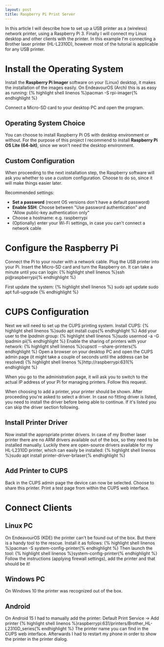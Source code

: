 ```yaml
---
layout: post
title: Raspberry Pi Print Server
---
```

In this article I will describe how to set up a USB printer as a (wireless) network printer, using a Raspberry Pi 3. Finally I will connect my Linux desktop and other clients with the printer. In this example I'm connecting a Brother laser printer (HL-L2310D), however most of the tutorial is applicable for any USB printer.

# Install the Operating System
Install the **Raspberry Pi Imager** software on your (Linux) desktop, it makes the installation of the images easily. On EndeavourOS (Arch) this is as easy as running:
{% highlight shell linenos %}pacman -S rpi-imager{% endhighlight %}

Connect a Micro-SD card to your desktop PC and open the program.

## Operating System Choice
You can choose to install Raspberry Pi OS with desktop environment or without.
For the purpose of this project I recommend to install **Raspberry Pi OS Lite (64-bit)**, since we won't need the desktop environment.

## Custom Configuration
When proceeding to the next installation step, the Raspberry software will ask you whether to use a custom configuration. Choose to do so, since it will make things easier later.

Recommended settings:
* **Set a password** (recent OS versions don't have a default password)
* **Enable SSH**: Choose between "Use password authentication" and "Allow public-key authentication only"
* Choose a hostname: e.g. raspberrypi
* (Optionally) enter your Wi-Fi settings, in case you can't connect a network cable

# Configure the Raspberry Pi
Connect the Pi to your router with a network cable. Plug the USB printer into your Pi. Insert the Micro-SD card and turn the Raspberry on. It can take a minute until you can login:
{% highlight shell linenos %}ssh pi@raspberrypi{% endhighlight %}

First update the system:
{% highlight shell linenos %}
sudo apt update
sudo apt full-upgrade
{% endhighlight %}


# CUPS Configuration
Next we will need to set up the CUPS printing system.
Install CUPS:
{% highlight shell linenos %}sudo apt install cups{% endhighlight %}
Add your user to the *lpadmin* group:
{% highlight shell linenos %}sudo usermod -a -G lpadmin pi{% endhighlight %}
Enable the sharing of printers with your network:
{% highlight shell linenos %}cupsctl --share-printers{% endhighlight %}
Open a browser on your desktop PC and open the CUPS admin page (it might take a couple of seconds until the address can be resolved)
{% highlight shell linenos %}http://raspberrypi:631{% endhighlight %}

When you go to the administration page, it will ask you to switch to the actual IP address of your Pi for managing printers. Follow this request.

When choosing to add a printer, your printer should be shown. After proceeding you're asked to select a driver. In case no fitting driver is listed, you need to install the driver before being able to continue. If it's listed you can skip the driver section following.

## Install Printer Driver
Now install the appropriate printer drivers. In case of my Brother laser printer there are no ARM drivers available out of the box, so they need to be installed manually. Luckily there are open-source drivers available for my HL-L2310D printer, which can easily be installed:
{% highlight shell linenos %}sudo apt install printer-driver-brlaser{% endhighlight %}

## Add Printer to CUPS
Back in the CUPS admin page the device can now be selected. Choose to share this printer. Print a test page from within the CUPS web interface.

# Connect Clients
## Linux PC
On EndeavourOS (KDE) the printer can't be found out of the box. But there is a handy tool to the rescue. Install it as follows:
{% highlight shell linenos %}pacman -S system-config-printer{% endhighlight %}
Then launch the tool:
{% highlight shell linenos %}system-config-printer{% endhighlight %}
Follow the instructions (applying firewall settings), add the printer and that should be it!

## Windows PC
On Windows 10 the printer was recognized out of the box.

## Android
On Android 15 I had to manually add the printer:
Default Print Service -> Add printer
{% highlight shell linenos %}raspberrypi:631/printers/Brother_HL-L2310D_series{% endhighlight %}
The printer name you can find in the CUPS web interface. Afterwards I had to restart my phone in order to show the printer in the printer dialog.

